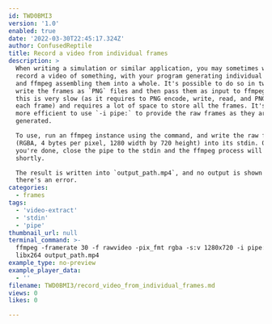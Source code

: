 ```yaml
---
id: TWD0BMI3
version: '1.0'
enabled: true
date: '2022-03-30T22:45:17.324Z'
author: ConfusedReptile
title: Record a video from individual frames
description: >
  When writing a simulation or similar application, you may sometimes want to
  record a video of something, with your program generating individual frames
  and ffmpeg assembling them into a whole. It's possible to do so in two steps -
  write the frames as `PNG` files and then pass them as input to ffmpeg - but
  this is very slow (as it requires to PNG encode, write, read, and PNG decode
  each frame) and requires a lot of space to store all the frames. It's much
  more efficient to use `-i pipe:` to provide the raw frames as they are
  generated.

  To use, run an ffmpeg instance using the command, and write the raw frames
  (RGBA, 4 bytes per pixel, 1280 width by 720 height) into its stdin. Once
  you're done, close the pipe to the stdin and the ffmpeg process will exit
  shortly.

  The result is written into `output_path.mp4`, and no output is shown unless
  there's an error.
categories:
  - frames
tags:
  - 'video-extract'
  - 'stdin'
  - 'pipe'
thumbnail_url: null
terminal_command: >-
  ffmpeg -framerate 30 -f rawvideo -pix_fmt rgba -s:v 1280x720 -i pipe: -c:v
  libx264 output_path.mp4
example_type: no-preview
example_player_data:
  - ''
filename: TWD0BMI3/record_video_from_individual_frames.md
views: 0
likes: 0

---
```

